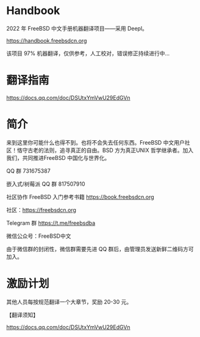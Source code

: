 # Handbook
2022 年 FreeBSD 中文手册机器翻译项目——采用 Deepl。

https://handbook.freebsdcn.org

该项目 97% 机器翻译，仅供参考，人工校对，错误修正持续进行中…

# 翻译指南

https://docs.qq.com/doc/DSUtxYmVwU29EdGVn

# 简介
来到这里你可能什么也得不到。也将不会失去任何东西。FreeBSD 中文用户社区！恪守古老的法则，追寻真正的自由。BSD 方为真正UNIX 哲学继承者。加入我们，共同推进FreeBSD 中国化与世界化。

QQ 群 731675387

嵌入式/树莓派 QQ 群 817507910

社区协作 FreeBSD 入门参考书籍 https://book.freebsdcn.org

社区：https://freebsdcn.org

Telegram 群 https://t.me/freebsdba

微信公众号：FreeBSD中文

由于微信群的封闭性，微信群需要先进 QQ 群后，由管理员发送新鲜二维码方可加入。

# 激励计划

其他人员每按规范翻译一个大章节，奖励 20-30 元。

【翻译须知】

https://docs.qq.com/doc/DSUtxYmVwU29EdGVn
